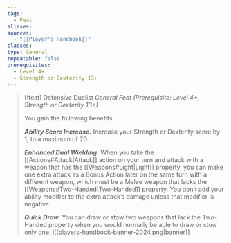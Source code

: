 ```yaml
---
tags:
  - Feat
aliases: 
sources:
  - "[[Player's Handbook]]"
classes: 
type: General
repeatable: false
prerequisites:
  - Level 4+
  - Strength or Dexterity 13+
---
```

>[!feat] Defensive Duelist
>_General Feat (Prerequisite: Level 4+, Strength or Dexterity 13+)_
>
>You gain the following benefits.
>
>**_Ability Score Increase._** Increase your Strength or Dexterity score by 1, to a maximum of 20.
>
>**_Enhanced Dual Wielding._** When you take the [[Actions#Attack\|Attack]] action on your turn and attack with a weapon that has the [[Weapons#Light\|Light]] property, you can make one extra attack as a Bonus Action later on the same turn with a different weapon, which must be a Melee weapon that lacks the [[Weapons#Two-Handed\|Two-Handed]] property. You don’t add your ability modifier to the extra attack’s damage unless that modifier is negative.
>
>**_Quick Draw._** You can draw or stow two weapons that lack the Two-Handed property when you would normally be able to draw or stow only one.
![[players-handbook-banner-2024.png|banner]]